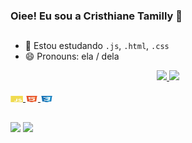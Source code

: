 ### Oiee! Eu sou a Cristhiane Tamilly 👋
##
- 🌱 Estou estudando `.js`, `.html`, `.css`
- 😄 Pronouns: ela / dela

<div align="center">
    <a href="https://github.com/ctamilly">
    <img height="150em" src="https://github-readme-stats.vercel.app/api?username=ctamilly&show_icons=true&theme=tokyonight&include_all_commits=true&count_private=true"/>
    <img height="150em" src="https://github-readme-stats.vercel.app/api/top-langs/?username=ctamilly&layout=compact&langs_count=7&theme=tokyonight">
</div>
<div style="display: inline_block"><br>
    <img align="center" alt="Tamilly-Js" height="10" width="20" src="https://raw.githubusercontent.com/devicons/devicon/master/icons/javascript/javascript-plain.svg">
    <img align="center" alt="Tamilly-HTML" height="10" width="20" src="https://raw.githubusercontent.com/devicons/devicon/master/icons/html5/html5-original.svg">
    <img align="center" alt="Tamilly-CSS" height="10" width="20" src="https://raw.githubusercontent.com/devicons/devicon/master/icons/css3/css3-original.svg">
</div>

##

<div>
    <a href = "mailto:tamilly.carvalho@gmail.com"><img src="https://img.shields.io/badge/-Gmail-%23333?style=for-the-badge&logo=gmail&logoColor=white" target="_blank"></a>
    <a href="https://instagram.com/tamillymenezes" target="_blank"><img src="https://img.shields.io/badge/-Instagram-%23E4405F?style=for-the-badge&logo=instagram&logoColor=white" target="_blank"></a>
</div>
